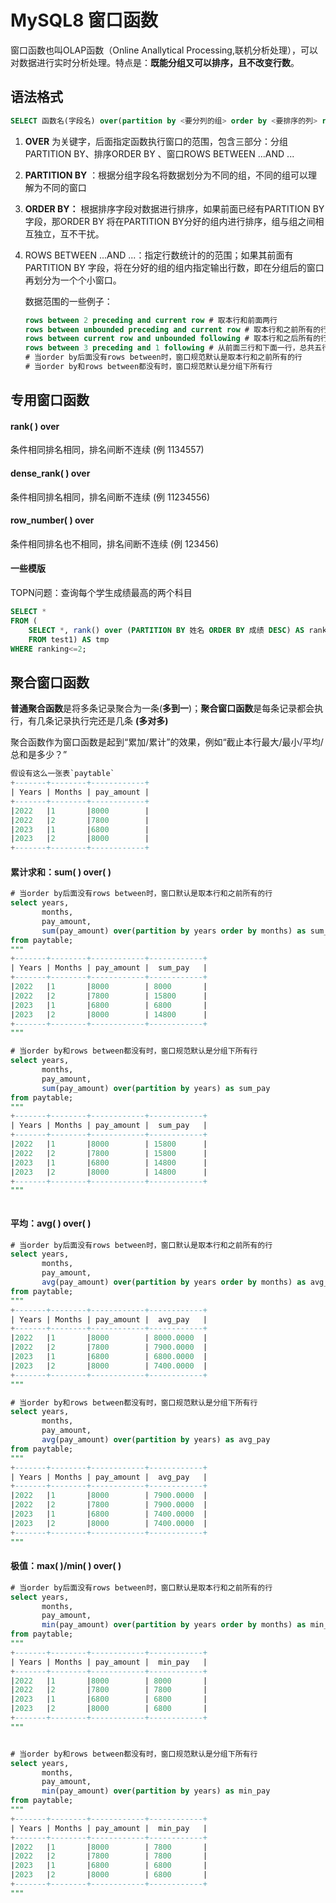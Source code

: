 # MySQL8 窗口函数

窗口函数也叫OLAP函数（Online Anallytical Processing,联机分析处理），可以对数据进行实时分析处理。特点是：**既能分组又可以排序，且不改变行数**。

## 语法格式

```sql
SELECT 函数名(字段名) over(partition by <要分列的组> order by <要排序的列> rows between <数据范围>)

```

1.  **OVER** 为关键字，后面指定函数执行窗口的范围，包含三部分：分组PARTITION BY、排序ORDER BY 、窗口ROWS BETWEEN ...AND ...
2.  **PARTITION BY** ：根据分组字段名将数据划分为不同的组，不同的组可以理解为不同的窗口
3.  **ORDER BY：** 根据排序字段对数据进行排序，如果前面已经有PARTITION BY 字段，那ORDER BY 将在PARTITION BY分好的组内进行排序，组与组之间相互独立，互不干扰。
4.  ROWS BETWEEN ...AND ...：指定行数统计的的范围；如果其前面有PARTITION BY 字段，将在分好的组的组内指定输出行数，即在分组后的窗口再划分为一个个小窗口。

    数据范围的一些例子：
    ```sql
    rows between 2 preceding and current row # 取本行和前面两行
    rows between unbounded preceding and current row # 取本行和之前所有的行 
    rows between current row and unbounded following # 取本行和之后所有的行 
    rows between 3 preceding and 1 following # 从前面三行和下面一行，总共五行 
    # 当order by后面没有rows between时，窗口规范默认是取本行和之前所有的行
    # 当order by和rows between都没有时，窗口规范默认是分组下所有行

    ```

## 专用窗口函数

#### **rank( ) over**

条件相同排名相同，排名间断不连续 (例 1134557)

#### **dense\_rank( ) over**

&#x20;条件相同排名相同，排名间断不连续 (例 11234556)

#### **row\_number( ) over**&#x20;

条件相同排名也不相同，排名间断不连续 (例 123456)

#### 一些模版

&#x20;TOPN问题：查询每个学生成绩最高的两个科目

```sql
SELECT *
FROM (
    SELECT *, rank() over (PARTITION BY 姓名 ORDER BY 成绩 DESC) AS ranking 
    FROM test1) AS tmp
WHERE ranking<=2;
```

## 聚合窗口函数

**普通聚合函数**是将多条记录聚合为一条(**多到一**)；**聚合窗口函数**是每条记录都会执行，有几条记录执行完还是几条 **(多对多)**

聚合函数作为窗口函数是起到“累加/累计”的效果，例如“截止本行最大/最小/平均/总和是多少？”

```sql
假设有这么一张表`paytable`
+-------+--------+------------+
| Years | Months | pay_amount |
+-------+--------+------------+
|2022   |1       |8000        | 
|2022   |2       |7800        | 
|2023   |1       |6800        | 
|2023   |2       |8000        | 
+-------+--------+------------+
```

#### 累计求和：sum( ) over( )

```sql
# 当order by后面没有rows between时，窗口默认是取本行和之前所有的行
select years, 
       months,
       pay_amount,
       sum(pay_amount) over(partition by years order by months) as sum_pay
from paytable;
"""
+-------+--------+------------+------------+
| Years | Months | pay_amount |  sum_pay   |
+-------+--------+------------+------------+
|2022   |1       |8000        | 8000       |
|2022   |2       |7800        | 15800      |
|2023   |1       |6800        | 6800       | 
|2023   |2       |8000        | 14800      |
+-------+--------+------------+------------+
"""

# 当order by和rows between都没有时，窗口规范默认是分组下所有行
select years, 
       months, 
       pay_amount,
       sum(pay_amount) over(partition by years) as sum_pay
from paytable;
"""
+-------+--------+------------+------------+
| Years | Months | pay_amount |  sum_pay   |
+-------+--------+------------+------------+
|2022   |1       |8000        | 15800      |
|2022   |2       |7800        | 15800      |
|2023   |1       |6800        | 14800      | 
|2023   |2       |8000        | 14800      |
+-------+--------+------------+------------+
"""



```

#### 平均：avg( ) over( )

```sql
# 当order by后面没有rows between时，窗口默认是取本行和之前所有的行
select years,
       months,
       pay_amount,
       avg(pay_amount) over(partition by years order by months) as avg_pay
from paytable;
"""
+-------+--------+------------+------------+
| Years | Months | pay_amount |  avg_pay   |
+-------+--------+------------+------------+
|2022   |1       |8000        | 8000.0000  |
|2022   |2       |7800        | 7900.0000  |
|2023   |1       |6800        | 6800.0000  | 
|2023   |2       |8000        | 7400.0000  |
+-------+--------+------------+------------+
"""

# 当order by和rows between都没有时，窗口规范默认是分组下所有行
select years,
       months,
       pay_amount,
       avg(pay_amount) over(partition by years) as avg_pay
from paytable;
"""
+-------+--------+------------+------------+
| Years | Months | pay_amount |  avg_pay   |
+-------+--------+------------+------------+
|2022   |1       |8000        | 7900.0000  |
|2022   |2       |7800        | 7900.0000  |
|2023   |1       |6800        | 7400.0000  | 
|2023   |2       |8000        | 7400.0000  |
+-------+--------+------------+------------+
"""
```

#### **极值：max( )/min( ) over( )**

```sql
# 当order by后面没有rows between时，窗口默认是取本行和之前所有的行
select years,
       months,
       pay_amount,
       min(pay_amount) over(partition by years order by months) as min_pay
from paytable;
"""
+-------+--------+------------+------------+
| Years | Months | pay_amount |  min_pay   |
+-------+--------+------------+------------+
|2022   |1       |8000        | 8000       |
|2022   |2       |7800        | 7800       |
|2023   |1       |6800        | 6800       | 
|2023   |2       |8000        | 6800       |
+-------+--------+------------+------------+
"""


# 当order by和rows between都没有时，窗口规范默认是分组下所有行
select years,
       months,
       pay_amount,
       min(pay_amount) over(partition by years) as min_pay
from paytable;
"""
+-------+--------+------------+------------+
| Years | Months | pay_amount |  min_pay   |
+-------+--------+------------+------------+
|2022   |1       |8000        | 7800       |
|2022   |2       |7800        | 7800       |
|2023   |1       |6800        | 6800       | 
|2023   |2       |8000        | 6800       |
+-------+--------+------------+------------+
"""

```
